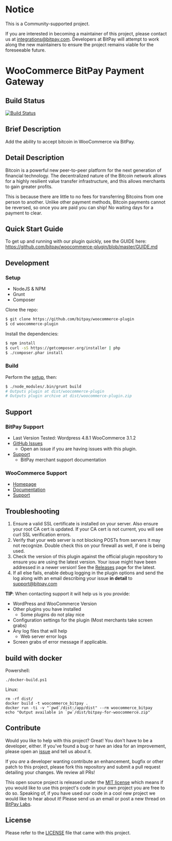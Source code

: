 # Notice

This is a Community-supported project.

If you are interested in becoming a maintainer of this project, please contact us at integrations@bitpay.com. Developers at BitPay will attempt to work along the new maintainers to ensure the project remains viable for the foreseeable future.

WooCommerce BitPay Payment Gateway
=====================

## Build Status

[![Build Status](https://travis-ci.org/bitpay/woocommerce-plugin.svg?branch=master)](https://travis-ci.org/bitpay/woocommerce-plugin)

## Brief Description

Add the ability to accept bitcoin in WooCommerce via BitPay.

## Detail Description

Bitcoin is a powerful new peer-to-peer platform for the next generation of financial technology. The decentralized nature of the Bitcoin network allows for a highly resilient value transfer infrastructure, and this allows merchants to gain greater profits.

This is because there are little to no fees for transferring Bitcoins from one person to another. Unlike other payment methods, Bitcoin payments cannot be reversed, so once you are paid you can ship! No waiting days for a payment to clear.


## Quick Start Guide

To get up and running with our plugin quickly, see the GUIDE here: https://github.com/bitpay/woocommerce-plugin/blob/master/GUIDE.md


## Development

### Setup

 * NodeJS & NPM
 * Grunt
 * Composer
 
Clone the repo:
```bash
$ git clone https://github.com/bitpay/woocommerce-plugin
$ cd woocommerce-plugin
```

Install the dependencies:
```bash
$ npm install
$ curl -sS https://getcomposer.org/installer | php
$ ./composer.phar install
```

### Build

Perform the [setup](#Setup), then:
```bash
$ ./node_modules/.bin/grunt build
# Outputs plugin at dist/woocommerce-plugin
# Outputs plugin archive at dist/woocommerce-plugin.zip
```

## Support

### BitPay Support

* Last Version Tested: Wordpress 4.8.1 WooCommerce 3.1.2
* [GitHub Issues](https://github.com/bitpay/woocommerce-plugin/issues)
  * Open an issue if you are having issues with this plugin.
* [Support](https://help.bitpay.com)
  * BitPay merchant support documentation

### WooCommerce Support

* [Homepage](http://www.woothemes.com/woocommerce/)
* [Documentation](http://docs.woothemes.com)
* [Support](https://support.woothemes.com)

## Troubleshooting

1. Ensure a valid SSL certificate is installed on your server. Also ensure your root CA cert is updated. If your CA cert is not current, you will see curl SSL verification errors.
2. Verify that your web server is not blocking POSTs from servers it may not recognize. Double check this on your firewall as well, if one is being used.
3. Check the version of this plugin against the official plugin repository to ensure you are using the latest version. Your issue might have been addressed in a newer version! See the [Releases](https://github.com/bitpay/woocommerce-plugin/releases) page for the latest.
4. If all else fails, enable debug logging in the plugin options and send the log along with an email describing your issue **in detail** to support@bitpay.com

**TIP**: When contacting support it will help us is you provide:

* WordPress and WooCommerce Version
* Other plugins you have installed
  * Some plugins do not play nice
* Configuration settings for the plugin (Most merchants take screen grabs)
* Any log files that will help
  * Web server error logs
* Screen grabs of error message if applicable.

## build with docker

Powershell:
```
./docker-build.ps1
```

Linux:
```
rm -rf dist/
docker build -t woocommerce_bitpay . 
docker run -ti -v "`pwd`/dist:/app/dist" --rm woocommerce_bitpay
echo "Output available in `pw`/dist/bitpay-for-woocommerce.zip"
```


## Contribute

Would you like to help with this project?  Great!  You don't have to be a developer, either.  If you've found a bug or have an idea for an improvement, please open an [issue](https://github.com/bitpay/woocommerce-plugin/issues) and tell us about it.

If you *are* a developer wanting contribute an enhancement, bugfix or other patch to this project, please fork this repository and submit a pull request detailing your changes.  We review all PRs!

This open source project is released under the [MIT license](http://opensource.org/licenses/MIT) which means if you would like to use this project's code in your own project you are free to do so.  Speaking of, if you have used our code in a cool new project we would like to hear about it!  Please send us an email or post a new thread on [BitPay Labs](https://labs.bitpay.com).

## License

Please refer to the [LICENSE](https://github.com/bitpay/woocommerce-plugin/blob/master/LICENSE) file that came with this project.
